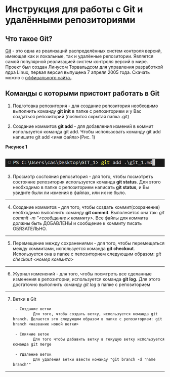 # Инструкция для работы с Git и удалёнными репозиториями

## Что такое Git?

[Git](https://ru.wikipedia.org/wiki/Git "Википедиа") - это одна из реализаций распределённых систем контроля версий, имеющая как и локальные, так и удалённые репозитории. Является самой популярной реализацией систем контроля версий в мире. Проект был создан Линусом Торвальдсом для управления разработкой ядра Linux, первая версия выпущена 7 апреля 2005 года. Скачать можно с [оффицального сайта.](https://git-scm.com/).


## Команды с которыми пристоит работать в Git

1. Подготовка репозитория - для создание репозитория необходимо выполнить команду **git init** в папке с репозиторием и у Вас создаться репозиторий (появится скрытая папка .git)

2. Создание коммитов **git add** - для добавления измений в коммит используется команда git add. Чтобы использовать команду git add напишите git add <имя файла>(Рис. 1)

**Рисунок 1**

![](git_add.jpg)
---
3. Просмотр состояния репозитория - для того, чтобы посмотреть состояние репозитория используется команда **git status**. Для этого необходимо в папке с репозиторием написать **git status**, и Вы увидите были ли измения в файлах, или их не было.
---
4. Создание коммитов - для того, чтобы создать коммит(сохранение) необходимо выполнить команду **git commit**. Выполняется она так: _git commit -m "<сообщение к коммиту>_. Все файлы для коммита должны быть ДОБАВЛЕНЫ и сообщение к коммиту писать ОБЯЗАТЕЛЬНО.
---
5. Перемещение между сохранениями - для того, чтобы перемещаться между коммитами, используется команда **git checkout**. Используется она в папке с пепозиторием следующим образом: _git checkout <номер коммита>_
---
6. Журнал изменений - для того, чтобы посмтреть все сделанные изменения в репозитории, используется команда **git log.** Для этого достаточно выполнить команду _git log_ в папке с репозиторием
---

7. Ветки в Git

        - Создание ветки
                Для того, чтобы создать ветку, используется команда git branch. Делается это следующим образом в папке с репозиторием: git branch <название новой ветки>

        - Слияние веток
                Для того чтобы дабавить ветку в текущую ветку используется команда git merge

        - Удаление веток
                Для удаления ветки ввести команду "git branch -d 'name branch'"
---







